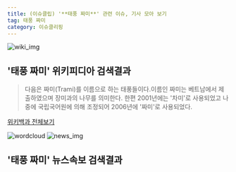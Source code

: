```yaml
---
title: (이슈클립) '**태풍 짜미**' 관련 이슈, 기사 모아 보기
tag: 태풍 짜미
category: 이슈클리핑
---
```

![wiki_img](https://user-images.githubusercontent.com/42597476/44503234-41136a80-a6d0-11e8-9071-6fc6418eafe4.png)
## **'**태풍 짜미**'** 위키피디아 검색결과
>다음은 짜미(Trami)를 이름으로 하는 태풍들이다.이름인 짜미는 베트남에서 제출하였으며 장미과의 나무를 의미한다. 한편 2001년에는 '차미'로 사용되었고 나중에 국립국어원에 의해 조정되어 2006년에 '짜미'로 사용되었다.

<a href="https://ko.wikipedia.org/wiki/태풍 짜미" target="_blank">위키백과 전체보기</a>

![wordcloud](https://s3.ap-northeast-2.amazonaws.com/lyrics101-wordcloud/2018-09-25-1537843578.png)
![news_img](https://user-images.githubusercontent.com/42597476/44507050-1206f400-a6e4-11e8-8d98-7ffbfebb353f.png)
## **'**태풍 짜미**'** 뉴스속보 검색결과

